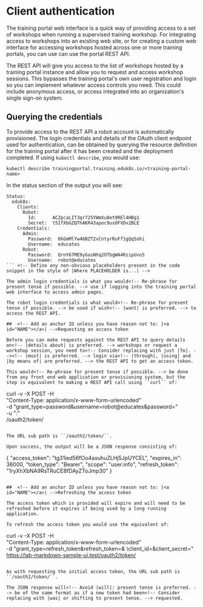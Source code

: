 # Client authentication

The training portal web interface is a quick way of providing access to a set of workshops when running a supervised training workshop. For integrating access to workshops into an existing web site, or for creating a custom web interface for accessing workshops hosted across one or more training portals, you can use can use the portal REST API.

The REST API will<!-- Avoid |will|: present tense is preferred. --> give you access to the list of workshops hosted by a training portal instance and allow you to request and access workshop sessions. This bypasses the training portal's own user registration and login so you can implement whatever access controls you need. This could<!-- |can| or |might| whenever possible is preferred. When providing examples, use simple present tense verbs instead of postulating what someone or something could or would do. --> include anonymous access, or access integrated into an organization's single sign-on system.

##  <!-- Add an anchor ID unless you have reason not to: |<a id="NAME"></a>| -->Querying the credentials

To provide access to the REST API a robot account is automatically<!-- Avoid if not definitely useful to mention. --> provisioned. The login credentials and details of the OAuth client endpoint used for authentication, can be<!-- Consider switching to active voice. --> obtained by<!-- Active voice is preferred. --> querying the resource definition for the training portal after it has been<!-- Consider changing to |is| or |has| or rewrite for active voice. --> created and the deployment completed. If using ``kubectl describe``, you would use:

```
kubectl describe trainingportal.training.eduk8s.io/<training-portal-name>
```

In the status section of the output you will see:

```
Status:
  eduk8s:
    Clients:
      Robot:
        Id:      ACZpcaLIT3qr725YWmXu8et9REl4HBg1
        Secret:  t5IfXbGZQThAKR43apoc9usOFVDv2BLE
    Credentials:
      Admin:
        Password:  0kGmMlYw46BZT2vCntyrRuFf1gQq5ohi
        Username:  educates
      Robot:
        Password:  QrnY67ME9yGasNhq2OTbgWA4RzipUvo5
        Username:  robot@educates
``` <!-- Define any non-obvious placeholders present in the code snippet in the style of |Where PLACEHOLDER is...| -->

The admin login credentials is what you would<!-- Re-phrase for present tense if possible. --> use if logging into the training portal web interface to access admin pages.

The robot login credentials is what would<!-- Re-phrase for present tense if possible. --> be used if wish<!-- |want| is preferred. --> to access the REST API.

##  <!-- Add an anchor ID unless you have reason not to: |<a id="NAME"></a>| -->Requesting an access token

Before you can make requests against the REST API to query details on<!-- |details about| is preferred. --> workshops or request a workshop session, you need to<!-- Consider replacing with just |To|. --><!-- |must| is preferred. --> login via<!-- |through|, |using| and |by means of| are preferred. --> the REST API to get an access token.

This would<!-- Re-phrase for present tense if possible. --> be done from any front end web application or provisioning system, but the step is equivalent to making a REST API call using ``curl`` of:

```
curl -v -X POST -H \
"Content-Type: application/x-www-form-urlencoded" \
-d "grant_type=password&username=robot@educates&password=<robot-password>" \
-u "<robot-client-id>:<robot-client-secret>" \
<training-portal-url>/oauth2/token/
``` <!-- Define any non-obvious placeholders present in the code snippet in the style of |Where PLACEHOLDER is...| -->

The URL sub path is ``/oauth2/token/``.

Upon success, the output will be a JSON response consisting of:

```
{
    "access_token": "tg31ied56fOo4axuhuZLHj5JpUYCEL",
    "expires_in": 36000,
    "token_type": "Bearer",
    "scope": "user:info",
    "refresh_token": "1ryXhXbNA9RsTRuCE8fDAyZToJmp30"
}
``` <!-- Define any non-obvious placeholders present in the code snippet in the style of |Where PLACEHOLDER is...| -->

##  <!-- Add an anchor ID unless you have reason not to: |<a id="NAME"></a>| -->Refreshing the access token

The access token which is provided will expire and will need to be refreshed before it expires if being used by a long running application.

To refresh the access token you would use the equivalent of:

```
curl -v -X POST -H \
"Content-Type: application/x-www-form-urlencoded" \
-d "grant_type=refresh_token&refresh_token=<refresh-token>& \client_id=<robot-client-id>&client_secret=<robot-client-secret>" \
https://lab-markdown-sample-ui.test/oauth2/token/
``` <!-- Define any non-obvious placeholders present in the code snippet in the style of |Where PLACEHOLDER is...| -->

As with requesting the initial access token, the URL sub path is ``/oauth2/token/``.

The JSON response will<!-- Avoid |will|: present tense is preferred. --> be of the same format as if a new token had been<!-- Consider replacing with |was| or shifting to present tense. --> requested.
